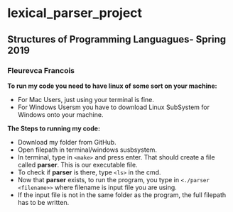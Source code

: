 # lexical_parser_project
## Structures of Programming Languagues- Spring 2019
### Fleurevca Francois

**To run my code you need to have linux of some sort on your machine:**
* For Mac Users, just using your terminal is fine.
* For Windows Usersm you have to download Linux SubSystem for Windows onto your machine.

**The Steps to running my code:**
* Download my folder from GitHub.
* Open filepath in terminal/windows susbsystem.
* In terminal, type in `<make>` and press enter. That should create a file called **parser**. This is our executable file. 
* To check if **parser** is there, type `<ls>` in the cmd.
* Now that **parser** exists, to run the program, you type in `<./parser <filename>>` where filename is input file you are using.
* If the input file is not in the same folder as the program, the full filepath has to be written.

